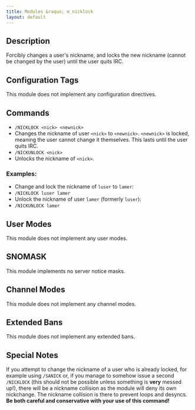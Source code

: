 ```yaml
---
title: Modules &raquo; m_nicklock
layout: default
---
```


## Description

Forcibly changes a user's nickname, and locks the new nickname (cannot be changed by the user) until the user quits IRC.

## Configuration Tags

This module does not implement any configuration directives.

## Commands

* `/NICKLOCK <nick> <newnick>`
 * Changes the nickname of user `<nick>` to `<newnick>`. `<newnick>` is locked, meaning the user cannot change it themselves. This lasts until the user quits IRC.
* `/NICKUNLOCK <nick>`
 * Unlocks the nickname of `<nick>`.

### Examples: 

* Change and lock the nickname of `luser` to `lamer`:
 * `/NICKLOCK luser lamer`
* Unlock the nickname of user `lamer` (formerly `luser`):
 * `/NICKUNLOCK lamer`

## User Modes

This module does not implement any user modes.

## SNOMASK

This module implements no server notice masks.

## Channel Modes

This module does not implement any channel modes.

## Extended Bans

This module does not implement any extended bans.

## Special Notes

If you attempt to change the nickname of a user who is already locked, for example using `/SANICK` or, if you manage to 
somehow issue a second `/NICKLOCK` (this should not be possible unless something is **very** messed up!), 
there will be a nickname collision as the module will deny its own nickchange. The nickname collision is there to 
prevent loops and desyncs. **Be both careful and conservative with your use of this command!**
